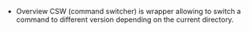 * Overview
CSW (command switcher) is wrapper allowing to switch a command to different version depending on the current directory.






